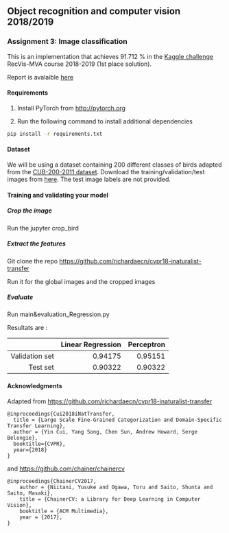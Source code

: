 ## Object recognition and computer vision 2018/2019

### Assignment 3: Image classification

This is an implementation that achieves 91.712 % in the [Kaggle challenge](https://www.kaggle.com/c/mva-recvis-2018)  RecVis-MVA course 2018-2019 (1st place solution).

Report is avalaible [here](https://github.com/AdrienBenamira/bird_classification_MVAchallenge/blob/master/A3_Report_BENAMIRA.pdf)

#### Requirements
1. Install PyTorch from http://pytorch.org

2. Run the following command to install additional dependencies

```bash
pip install -r requirements.txt
```

#### Dataset
We will be using a dataset containing 200 different classes of birds adapted from the [CUB-200-2011 dataset](http://www.vision.caltech.edu/visipedia/CUB-200-2011.html).
Download the training/validation/test images from [here](https://www.di.ens.fr/willow/teaching/recvis18/assignment3/bird_dataset.zip). The test image labels are not provided.

#### Training and validating your model

##### Crop the image

Run the jupyter crop_bird

##### Extract the features

Git clone the repo https://github.com/richardaecn/cvpr18-inaturalist-transfer

Run it for the global images and the cropped images

##### Evaluate

Run  main&evaluation_Regression.py

Resultats are : 

|   |Linear Regression | Perceptron |
|--:|-------------:|-------------:|
|Validation set | 0.94175 | 0.95151 |
|Test set | 0.90322 | 0.90322 |

#### Acknowledgments

Adapted from https://github.com/richardaecn/cvpr18-inaturalist-transfer
```
@inproceedings{Cui2018iNatTransfer,
  title = {Large Scale Fine-Grained Categorization and Domain-Specific Transfer Learning},
  author = {Yin Cui, Yang Song, Chen Sun, Andrew Howard, Serge Belongie},
  booktitle={CVPR},
  year={2018}
}
```
and https://github.com/chainer/chainercv
```
@inproceedings{ChainerCV2017,
    author = {Niitani, Yusuke and Ogawa, Toru and Saito, Shunta and Saito, Masaki},
    title = {ChainerCV: a Library for Deep Learning in Computer Vision},
    booktitle = {ACM Multimedia},
    year = {2017},
}
```
